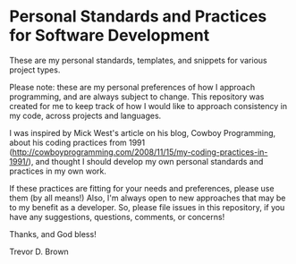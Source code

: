 # Personal Standards and Practices for Software Development
These are my personal standards, templates, and snippets for various project types. 

Please note: these are my personal preferences of how I approach programming, and are always subject to change. This repository was created for me to keep track of how I would like to approach consistency in my code, across projects and languages.

I was inspired by Mick West's article on his blog, Cowboy Programming, about his coding practices from 1991 (http://cowboyprogramming.com/2008/11/15/my-coding-practices-in-1991/), and thought I should develop my own personal standards and practices in my own work.

If these practices are fitting for your needs and preferences, please use them (by all means!) Also, I'm always open to new approaches that may be to my benefit as a developer. So, please file issues in this repository, if you have any suggestions, questions, comments, or concerns!

Thanks, and God bless!

Trevor D. Brown